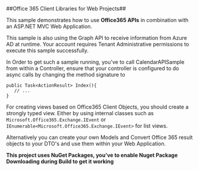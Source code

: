 ﻿##Office 365 Client Libraries for Web Projects##

This sample demonstrates how to use **Office365 APIs** in combination with an ASP.NET MVC Web Application.

This sample is also using the Graph API to receive information from Azure AD at runtime. Your account requires Tenant Administrative permissions to execute this sample successfully.

In Order to get such a sample running, you've to call CalendarAPISample from within a Controller, ensure that your controller is configured to do async calls by changing the method signature to

    public Task<ActionResult> Index(){
       // ...
    }

For creating views based on Office365 Client Objects, you should create a strongly typed view. Either by using internal classes such as `Microsoft.Office365.Exchange.IEvent` or `IEnumerable<Microsoft.Office365.Exchange.IEvent>` for list views. 

Alternatively you can create your own Models and Convert Office 365 result objects to your DTO's and use them within your Web Application.

**This project uses NuGet Packages, you've to enable Nuget Package Downloading during Build to get it working**